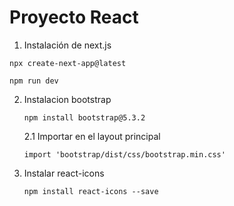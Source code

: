 # Proyecto React

1. Instalación de next.js

```
npx create-next-app@latest
```

```
npm run dev
```
2. Instalacion bootstrap
   
   ```
   npm install bootstrap@5.3.2
   ```

   2.1
   Importar en el layout principal
   ```
   import 'bootstrap/dist/css/bootstrap.min.css'
    ```
3. Instalar react-icons
   
   ```
   npm install react-icons --save
   ```
